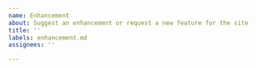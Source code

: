 ```yaml
---
name: Enhancement
about: Suggest an enhancement or request a new feature for the site
title: ''
labels: enhancement.md
assignees: ''

---
```

